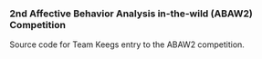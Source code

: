 ### 2nd Affective Behavior Analysis in-the-wild (ABAW2) Competition

Source code for Team Keegs entry to the ABAW2 competition.

